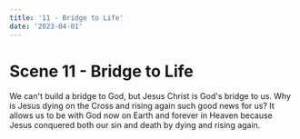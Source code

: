 ```yaml
---
title: '11 - Bridge to Life'
date: '2023-04-01'
---
```


# Scene 11 - Bridge to Life

We can't build a bridge to God, but Jesus Christ is God's bridge to us. Why is Jesus dying on the Cross and rising again such good news for us? It allows us to be with God now on Earth and forever in Heaven because Jesus conquered both our sin and death by dying and rising again.
